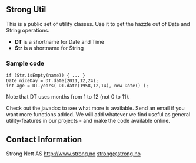 
## Strong Util

This is a public set of utility classes.
Use it to get the hazzle out of Date and String operations.

*  **DT** is a shortname for Date and Time
*  **Str** is a shortname for String

### Sample code

	if (Str.isEmpty(name)) { ... }
	Date niceDay = DT.date(2011,12,24);
	int age = DT.years( DT.date(1958,12,14), new Date() );

Note that DT uses months from 1 to 12 (not 0 to 11).

Check out the javadoc to see what more is available.
Send an email if you want more functions added.
We will add whatever we find useful as general 
utility-features in our projects - and make the
code available online.

Contact Information
--------------------------------
Strong Nett AS
http://www.strong.no
strong@strong.no